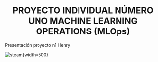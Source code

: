 <h1 align="center"> PROYECTO INDIVIDUAL NÚMERO UNO MACHINE LEARNING OPERATIONS (MLOps) </h1>
Presentación proyecto n1 Henry

![steam](https://github.com/JairAlarc/ProyectoCohorte16/assets/118782518/ef58d467-3567-4f64-9f01-22c3aa11097b){width=500}


